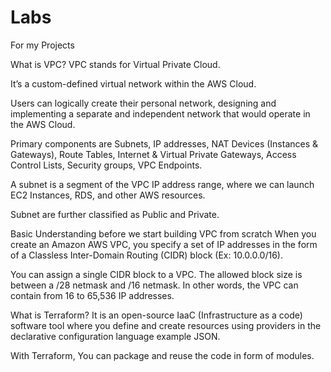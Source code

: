 # Labs
For my Projects

What is VPC?
VPC stands for Virtual Private Cloud.

It’s a custom-defined virtual network within the AWS Cloud.

Users can logically create their personal network, designing and implementing a separate and independent network that would operate in the AWS Cloud.

Primary components are Subnets, IP addresses, NAT Devices (Instances & Gateways), Route Tables, Internet & Virtual Private Gateways, Access Control Lists, Security groups, VPC Endpoints.

A subnet is a segment of the VPC IP address range, where we can launch EC2 Instances, RDS, and other AWS resources.

Subnet are further classified as Public and Private.


Basic Understanding before we start building VPC from scratch
When you create an Amazon AWS VPC, you specify a set of IP addresses in the form of a Classless Inter-Domain Routing (CIDR) block (Ex: 10.0.0.0/16).

You can assign a single CIDR block to a VPC. The allowed block size is between a /28 netmask and /16 netmask. In other words, the VPC can contain from 16 to 65,536 IP addresses.

What is Terraform?
It is an open-source IaaC (Infrastructure as a code) software tool where you define and create resources using providers in the declarative configuration language example JSON.

With Terraform, You can package and reuse the code in form of modules.

